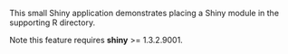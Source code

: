 This small Shiny application demonstrates placing a Shiny module in the supporting R directory.

Note this feature requires **shiny** >= 1.3.2.9001.
